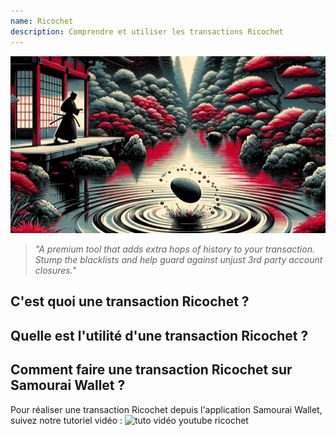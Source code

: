 ```yaml
---
name: Ricochet
description: Comprendre et utiliser les transactions Ricochet
---
```

![cover ricochet](assets/cover.webp)

> *"A premium tool that adds extra hops of history to your transaction. Stump the blacklists and help guard against unjust 3rd party account closures."*

## C'est quoi une transaction Ricochet ?






## Quelle est l'utilité d'une transaction Ricochet ?





## Comment faire une transaction Ricochet sur Samourai Wallet ?
Pour réaliser une transaction Ricochet depuis l'application Samourai Wallet, suivez notre tutoriel vidéo :
![tuto vidéo youtube ricochet](https://youtu.be/Gsz0zuVo3N4)